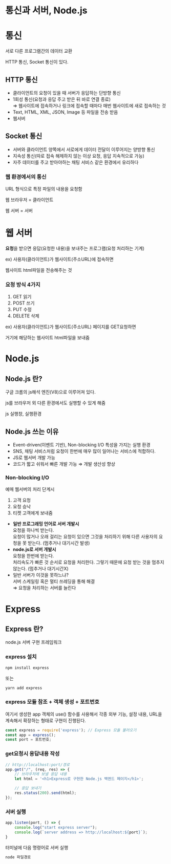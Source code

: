 # 통신과 서버, Node.js

# 통신

서로 다른 프로그램간의 데이터 교환  

HTTP 통신, Socket 통신이 있다.  

## HTTP 통신

- 클라이언트의 요청이 있을 때 서버가 응답하는 단방향 통신
- 1회성 통신(요청과 응답 주고 받은 뒤 바로 연결 종료)  
⇒ 웹사이트에 접속하거나 링크에 접속할 때마다 매번 웹사이트에 새로 접속하는 것
- Text, HTML, XML, JSON, Image 등 파일을 전송 받음
- 웹서버

## Socket 통신

- 서버와 클라이언트 양쪽에서 서로에게 데이터 전달이 이루어지는 양방향 통신
- 지속성 통신(따로 접속 해제하지 않는 이상 요청, 응답 지속적으로 가능)
- 자주 데이터를 주고 받아야하는 채팅 서비스 같은 환경에서 유리하다

### 웹 환경에서의 통신

URL 형식으로 특정 파일의 내용을 요청함  

웹 브라우저 = 클라이언트  

웹 서버 = 서버  

# 웹 서버

**요청**을 받으면 응답(요청한 내용)을 보내주는 프로그램(요청 처리하는 기계)  

ex) 사용자(클라이언트)가 웹사이트(주소URL)에 접속하면  

웹사이트 html파일을 전송해주는 것  

### 요청 방식 4가지

1. GET 읽기
2. POST 쓰기
3. PUT 수정
4. DELETE 삭제

ex) 사용자(클라이언트)가 웹사이트(주소URL) 페이지를 GET요청하면  

거기에 해당하는 웹사이트 html파일을 보내줌  

# Node.js

## Node.js 란?

구글 크롬의 js해석 엔진(V8)으로 이루어져 있다.  

js를 브라우저 외 다른 환경에서도 실행할 수 있게 해줌

js 실행창, 실행환경 

## Node.js 쓰는 이유

- Event-driven(이벤트 기반), Non-blocking I/O 특성을 가지는 실행 환경
- SNS, 채팅 서비스처럼 요청이 한번에 매우 많이 일어나는 서비스에 적합하다.
- JS로 웹서버 개발 가능
- 코드가 짧고 쉬워서 빠른 개발 가능 ⇒ 개발 생산성 향상

### Non-blocking I/O

예매 웹서버의 처리 단계시

1. 고객 요청
2. 요청 승낙
3. 티켓 고객에게 보내줌
- **일반 프로그래밍 언어로 서버 개발시**  
요청을 하나씩 받는다.  
요청이 많거나 오래 걸리는 요청이 있으면 그것을 처리하기 위해 다른 사용자의 요청을 못 받는다. (멈추거나 대기시간 발생)
- **node.js로 서버 개발시**  
요청을 한번에 받는다.  
처리속도가 빠른 것 순서로 요청을 처리한다.  그렇기 때문에 요청 받는 것을 멈추지 않는다.  (멈추거나 대기시간X)
- 일반 서버가 이것을 못하느냐?  
서버 스케일링 혹은 멀티 쓰레딩을 통해 해결  
⇒ 요청을 처리하는 서버를 늘린다

# Express

## Express 란?

node.js 서버 구현 프레임워크  

### express 설치

```bash
npm install express
```

또는

```bash
yarn add express
```

### express 모듈 참조 + 객체 생성 + 포트번호

여기서 생성한 app 객체의 use() 함수를 사용해서
각종 외부 기능, 설정 내용, URL을 계속해서 확장하는 형태로 구현이 진행된다.

```jsx
const express = require('express'); // Express 모듈 불러오기
const app = express();
const port = 포트번호;
```

### get요청시 응답내용 작성

```jsx
// http://localhost:port/경로
app.get("/", (req, res) => {
	// 브라우저에 보낼 응답 내용
	let html = '<h1>Express로 구현한 Node.js 백엔드 페이지</h1>';

	// 응답 보내기
	res.status(200).send(html);
});
```

### 서버 실행

```jsx
app.listen(port, () => {
	console.log("start express server");
	console.log(`server address => http://localhost:${port}`);
}
```

터미널에 다음 명령어로 서버 실행

```bash
node 파일경로
```